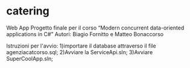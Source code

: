 # catering
Web App
Progetto finale per il corso “Modern concurrent data-oriented applications in C#”
Autori: Biagio Fornitto e Matteo Bonaccorso

Istruzioni per l'avvio:
  1)importare il database attraverso il file agenziacatcorso.sql;
  2)Avviare la ServiceApi.sln;
  3)Avviare SuperCoolApp.sln;
